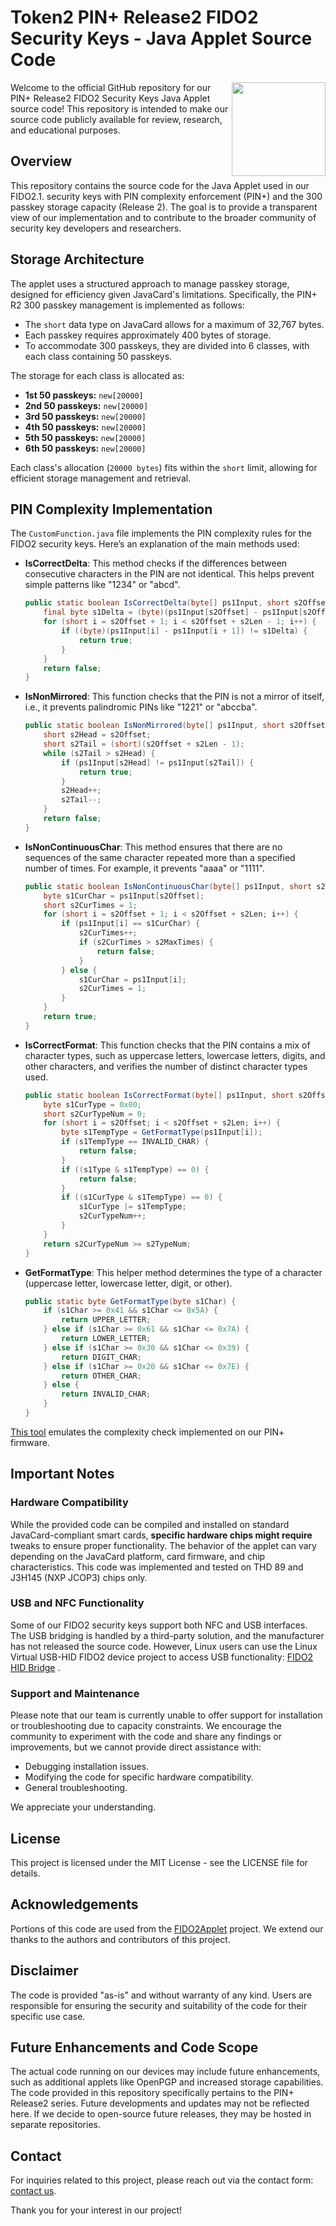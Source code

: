 # Token2 PIN+ Release2 FIDO2 Security Keys - Java Applet Source Code
<img height="150"    src="https://www.token2.com/shop/content/products/89/tmb_2001.jpg" align="right">
Welcome to the official GitHub repository for our PIN+ Release2 FIDO2 Security Keys Java Applet source code! This repository is intended to make our source code publicly available for review, research, and educational purposes.

## Overview

This repository contains the source code for the Java Applet used in our FIDO2.1. security keys with PIN complexity enforcement (PIN+) and the 300 passkey storage capacity (Release 2). The goal is to provide a transparent view of our implementation and to contribute to the broader community of security key developers and researchers.



## Storage Architecture

The applet uses a structured approach to manage passkey storage, designed for efficiency given JavaCard's limitations. Specifically, the PIN+ R2 300 passkey management is implemented as follows:

- The `short` data type on JavaCard allows for a maximum of 32,767 bytes.
- Each passkey requires approximately 400 bytes of storage.
- To accommodate 300 passkeys, they are divided into 6 classes, with each class containing 50 passkeys.

The storage for each class is allocated as:

- **1st 50 passkeys:** `new[20000]`
- **2nd 50 passkeys:** `new[20000]`
- **3rd 50 passkeys:** `new[20000]`
- **4th 50 passkeys:** `new[20000]`
- **5th 50 passkeys:** `new[20000]`
- **6th 50 passkeys:** `new[20000]`

Each class's allocation (`20000 bytes`) fits within the `short` limit, allowing for efficient storage management and retrieval.


## PIN Complexity Implementation

The `CustomFunction.java` file implements the PIN complexity rules for the FIDO2 security keys. Here’s an explanation of the main methods used:

- **IsCorrectDelta**: This method checks if the differences between consecutive characters in the PIN are not identical. This helps prevent simple patterns like "1234" or "abcd".

  ```java
  public static boolean IsCorrectDelta(byte[] ps1Input, short s2Offset, short s2Len) {
      final byte s1Delta = (byte)(ps1Input[s2Offset] - ps1Input[s2Offset + 1]);
      for (short i = s2Offset + 1; i < s2Offset + s2Len - 1; i++) {
          if ((byte)(ps1Input[i] - ps1Input[i + 1]) != s1Delta) {
              return true;
          }
      }
      return false;
  }
  ```

- **IsNonMirrored**: This function checks that the PIN is not a mirror of itself, i.e., it prevents palindromic PINs like "1221" or "abccba".

  ```java
  public static boolean IsNonMirrored(byte[] ps1Input, short s2Offset, short s2Len) {
      short s2Head = s2Offset;
      short s2Tail = (short)(s2Offset + s2Len - 1);
      while (s2Tail > s2Head) {
          if (ps1Input[s2Head] != ps1Input[s2Tail]) {
              return true;
          }
          s2Head++;
          s2Tail--;
      }
      return false;
  }
  ```

- **IsNonContinuousChar**: This method ensures that there are no sequences of the same character repeated more than a specified number of times. For example, it prevents "aaaa" or "1111".

  ```java
  public static boolean IsNonContinuousChar(byte[] ps1Input, short s2Offset, short s2Len, short s2MaxTimes) {
      byte s1CurChar = ps1Input[s2Offset];
      short s2CurTimes = 1;
      for (short i = s2Offset + 1; i < s2Offset + s2Len; i++) {
          if (ps1Input[i] == s1CurChar) {
              s2CurTimes++;
              if (s2CurTimes > s2MaxTimes) {
                  return false;
              }
          } else {
              s1CurChar = ps1Input[i];
              s2CurTimes = 1;
          }
      }
      return true;
  }
  ```

- **IsCorrectFormat**: This function checks that the PIN contains a mix of character types, such as uppercase letters, lowercase letters, digits, and other characters, and verifies the number of distinct character types used.

  ```java
  public static boolean IsCorrectFormat(byte[] ps1Input, short s2Offset, short s2Len, byte s1Type, short s2TypeNum) {
      byte s1CurType = 0x00;
      short s2CurTypeNum = 0;
      for (short i = s2Offset; i < s2Offset + s2Len; i++) {
          byte s1TempType = GetFormatType(ps1Input[i]);
          if (s1TempType == INVALID_CHAR) {
              return false;
          }
          if ((s1Type & s1TempType) == 0) {
              return false;
          }
          if ((s1CurType & s1TempType) == 0) {
              s1CurType |= s1TempType;
              s2CurTypeNum++;
          }
      }
      return s2CurTypeNum >= s2TypeNum;
  }
  ```

- **GetFormatType**: This helper method determines the type of a character (uppercase letter, lowercase letter, digit, or other).

  ```java
  public static byte GetFormatType(byte s1Char) {
      if (s1Char >= 0x41 && s1Char <= 0x5A) {
          return UPPER_LETTER;
      } else if (s1Char >= 0x61 && s1Char <= 0x7A) {
          return LOWER_LETTER;
      } else if (s1Char >= 0x30 && s1Char <= 0x39) {
          return DIGIT_CHAR;
      } else if (s1Char >= 0x20 && s1Char <= 0x7E) {
          return OTHER_CHAR;
      } else {
          return INVALID_CHAR;
      }
  }
  ```
[This tool](https://www.token2.com/site/page/token2-fido2-pin-see-the-pin-complexity-in-action) emulates the complexity check implemented on our PIN+ firmware.

 

## Important Notes

### Hardware Compatibility

While the provided code can be compiled and installed on standard JavaCard-compliant smart cards, **specific hardware chips might require** tweaks to ensure proper functionality. The behavior of the applet can vary depending on the JavaCard platform, card firmware, and chip characteristics. This code was implemented and tested on THD 89 and J3H145 (NXP JCOP3) chips only.

### USB and NFC Functionality
Some of our FIDO2 security keys support both NFC and USB interfaces. The USB bridging is handled by a third-party solution, and the manufacturer has not released the source code. However, Linux users can use the Linux Virtual USB-HID FIDO2 device project to access USB functionality:  [FIDO2 HID Bridge](https://github.com/BryanJacobs/fido2-hid-bridge/) .

### Support and Maintenance

Please note that our team is currently unable to offer support for installation or troubleshooting due to capacity constraints. We encourage the community to experiment with the code and share any findings or improvements, but we cannot provide direct assistance with:

- Debugging installation issues.
- Modifying the code for specific hardware compatibility.
- General troubleshooting.

We appreciate your understanding.

## License

This project is licensed under the  MIT License - see the LICENSE file for details.

## Acknowledgements

Portions of this code are used from the [FIDO2Applet](https://github.com/BryanJacobs/FIDO2Applet) project. We extend our thanks to the authors and contributors of this project.

## Disclaimer

The code is provided "as-is" and without warranty of any kind. Users are responsible for ensuring the security and suitability of the code for their specific use case.

## Future Enhancements and Code Scope
The actual code running on our devices may include future enhancements, such as additional applets like OpenPGP and increased storage capabilities. The code provided in this repository specifically pertains to the PIN+ Release2 series. Future developments and updates may not be reflected here. If we decide to open-source future releases, they may be hosted in separate repositories.

## Contact

For inquiries related to this project, please reach out via the contact form: [contact us](https://token2.com/contact).

Thank you for your interest in our project!
